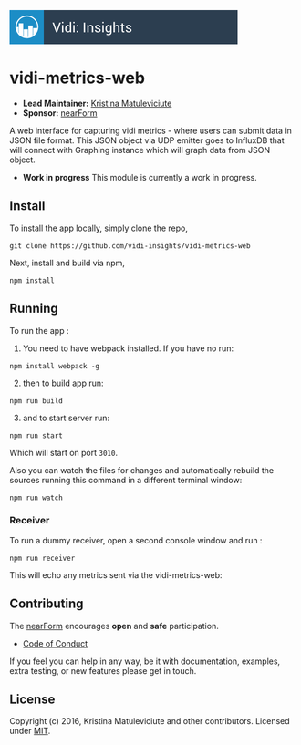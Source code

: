 ![Banner][]
# vidi-metrics-web

- __Lead Maintainer:__ [Kristina Matuleviciute][Lead]
- __Sponsor:__ [nearForm][Sponsor]


A web interface for capturing vidi metrics - where users can submit data in JSON file format.
This JSON object via UDP emitter goes to InfluxDB that will connect with Graphing instance
 which will graph data from JSON object.

- __Work in progress__ This module is currently a work in progress.

## Install
To install the app locally, simply clone the repo,

```
git clone https://github.com/vidi-insights/vidi-metrics-web
```

Next, install and build via npm,

```
npm install
```

## Running
To run the app :

1) You need to have webpack installed. If you have no run:   
```
npm install webpack -g
```
2) then to build app run:
```
npm run build
```

3) and to start server run:

```
npm run start
```

Which will start on port `3010`.

Also you can watch the files for changes and automatically rebuild the sources running this command in a different terminal window:
```
npm run watch
```

### Receiver
To run a dummy receiver, open a second console window and run :

```
npm run receiver
```
This will echo any metrics sent via the vidi-metrics-web:


## Contributing
The [nearForm][Org] encourages __open__ and __safe__ participation.

- [Code of Conduct][CoC]

If you feel you can help in any way, be it with documentation, examples, extra testing, or new
features please get in touch.

## License
Copyright (c) 2016, Kristina Matuleviciute and other contributors.
Licensed under [MIT][].



[Banner]: https://raw.githubusercontent.com/vidi-insights/org/master/assets/vidi-banner.png
[Lead]: https://github.com/KristinaMatuleviciute
[Sponsor]: http://www.nearform.com/
[Org]: https://github.com/nearform
[CoC]: ./CoC.md
[MIT]: ./LICENSE
